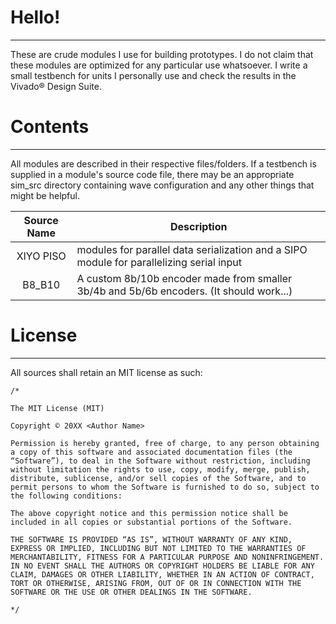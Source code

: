 # Hello!
---
These are crude modules I use for building prototypes. I do not claim that these modules are optimized for any particular use whatsoever. I write a small testbench for units I personally use and check the results in the Vivado® Design Suite.

# Contents
---
All modules are described in their respective files/folders. If a testbench is supplied in a module's source code file, there may be an appropriate sim_src directory containing wave configuration and any other things that might be helpful.

| Source Name | Description                                                                              |
| :---------: | ---------------------------------------------------------------------------------------- |
| XIYO PISO   | modules for parallel data serialization and a SIPO module for parallelizing serial input |
| B8_B10      | A custom 8b/10b encoder made from smaller 3b/4b and 5b/6b encoders. (It should work...)  |

# License
---

All sources shall retain an MIT license as such:

```
/*

The MIT License (MIT)

Copyright © 20XX <Author Name>

Permission is hereby granted, free of charge, to any person obtaining a copy of this software and associated documentation files (the “Software”), to deal in the Software without restriction, including without limitation the rights to use, copy, modify, merge, publish, distribute, sublicense, and/or sell copies of the Software, and to permit persons to whom the Software is furnished to do so, subject to the following conditions:

The above copyright notice and this permission notice shall be included in all copies or substantial portions of the Software.

THE SOFTWARE IS PROVIDED “AS IS”, WITHOUT WARRANTY OF ANY KIND, EXPRESS OR IMPLIED, INCLUDING BUT NOT LIMITED TO THE WARRANTIES OF MERCHANTABILITY, FITNESS FOR A PARTICULAR PURPOSE AND NONINFRINGEMENT. IN NO EVENT SHALL THE AUTHORS OR COPYRIGHT HOLDERS BE LIABLE FOR ANY CLAIM, DAMAGES OR OTHER LIABILITY, WHETHER IN AN ACTION OF CONTRACT, TORT OR OTHERWISE, ARISING FROM, OUT OF OR IN CONNECTION WITH THE SOFTWARE OR THE USE OR OTHER DEALINGS IN THE SOFTWARE.

*/
```

